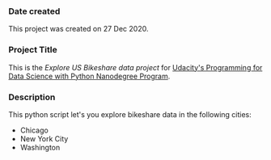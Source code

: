 ### Date created
This project was created on 27 Dec 2020.

### Project Title
This is the *Explore US Bikeshare data project* for [Udacity's Programming for Data Science with Python Nanodegree Program](https://www.udacity.com/course/programming-for-data-science-nanodegree--nd104).

### Description
This python script let's you explore bikeshare data in the following cities:
* Chicago
* New York City
* Washington